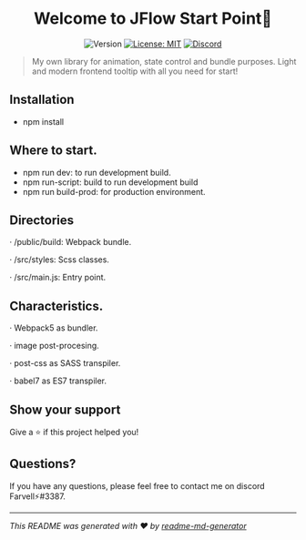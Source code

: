 <h1 align="center">Welcome to JFlow Start Point👋</h1>
<p align="center">
  <img alt="Version" src="https://img.shields.io/badge/version-1.0.3-blue.svg?cacheSeconds=2592000" />
  <a href="#" target="_blank"><img alt="License: MIT" src="https://img.shields.io/badge/License-MIT-green.svg" /></a>
<a href="https://discord.gg/tpNtcJHw" target="_blank"><img src="https://img.shields.io/badge/discord-online-brightgreen.svg" alt="Discord"/></a>
</p>

> My own library for animation, state control and bundle purposes. Light and modern frontend tooltip with all you need for start!

## Installation

- npm install


## Where to start.

- npm run dev: to run development build.
- npm run-script: build to run development build 
- npm run build-prod: for production environment.


## Directories

· /public/build: Webpack bundle.

· /src/styles: Scss classes.

· /src/main.js: Entry point.


## Characteristics.

· Webpack5 as bundler.

· image post-procesing.

· post-css as SASS transpiler.

· babel7 as ES7 transpiler.


## Show your support

Give a ⭐️ if this project helped you!

## Questions?

If you have any questions, please feel free to contact me on discord Farvell⚡#3387.

***
_This README was generated with ❤️ by [readme-md-generator](https://github.com/kefranabg/readme-md-generator)_
